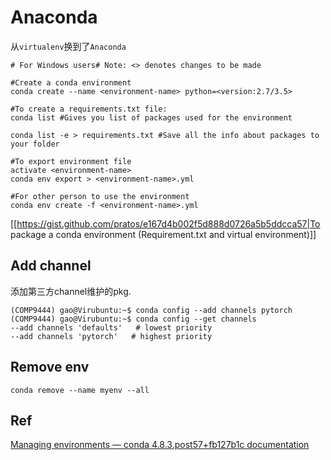 # Anaconda

从`virtualenv`换到了`Anaconda`

```
# For Windows users# Note: <> denotes changes to be made

#Create a conda environment
conda create --name <environment-name> python=<version:2.7/3.5>

#To create a requirements.txt file:
conda list #Gives you list of packages used for the environment

conda list -e > requirements.txt #Save all the info about packages to your folder

#To export environment file
activate <environment-name>
conda env export > <environment-name>.yml

#For other person to use the environment
conda env create -f <environment-name>.yml
```

[[https://gist.github.com/pratos/e167d4b002f5d888d0726a5b5ddcca57|To package a conda environment (Requirement.txt and virtual environment)]]

## Add channel

添加第三方channel维护的pkg.
```
(COMP9444) gao@Virubuntu:~$ conda config --add channels pytorch
(COMP9444) gao@Virubuntu:~$ conda config --get channels
--add channels 'defaults'   # lowest priority
--add channels 'pytorch'   # highest priority
```

## Remove env

```
conda remove --name myenv --all
```


## Ref

[Managing environments — conda 4.8.3.post57+fb127b1c documentation](https://docs.conda.io/projects/conda/en/latest/user-guide/tasks/manage-environments.html)